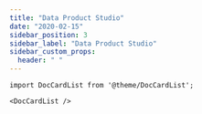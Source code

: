 ```yaml
---
title: "Data Product Studio"
date: "2020-02-15"
sidebar_position: 3
sidebar_label: "Data Product Studio"
sidebar_custom_props:
  header: " "
---
```


```mdx-code-block
import DocCardList from '@theme/DocCardList';

<DocCardList />
```
